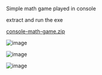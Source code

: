 Simple math game played in console

extract and run the exe

[console-math-game.zip](https://github.com/bheston1/console-math-game/files/15442143/console-math-game.zip)

![image](https://github.com/bheston1/console-math-game/assets/111481356/60deab54-d27c-4ad8-b358-3cf94850bba1)

![image](https://github.com/bheston1/console-math-game/assets/111481356/e6446a26-a21a-434a-86e3-6ded72b8a4c3)

![image](https://github.com/bheston1/console-math-game/assets/111481356/6e50f62f-65a5-4d6a-a835-bbe8255106aa)
